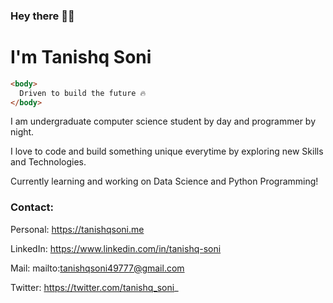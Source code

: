 ### Hey there 👋🏻
# I'm Tanishq Soni

```html
<body>
  Driven to build the future 🔥
</body>
```

I am undergraduate computer science student by day and programmer by night.

I love to code and build something unique everytime by exploring new Skills and Technologies. 

Currently learning and working on Data Science and Python Programming!


### Contact: 
Personal: https://tanishqsoni.me 

LinkedIn: https://www.linkedin.com/in/tanishq-soni

Mail: mailto:tanishqsoni49777@gmail.com

Twitter: https://twitter.com/tanishq_soni_
